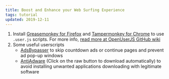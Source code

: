 ```yaml
---
title: Boost and Enhance your Web Surfing Experience
tags: tutorial
updated: 2019-12-11
---
```


1. Install [Greasemonkey for Firefox](https://addons.mozilla.org/en-US/firefox/addon/greasemonkey/) and [Tampermonkey for Chrome](https://chrome.google.com/webstore/detail/tampermonkey/dhdgffkkebhmkfjojejmpbldmpobfkfo) to use `.user.js` scripts. For more info, [read more at OpenUserJS GitHub wiki](https://github.com/OpenUserJs/OpenUserJS.org/wiki/Userscript-Beginners-HOWTO)
2. Some useful userscripts
   - [AdsBypasser](https://adsbypasser.github.io/) to skip countdown ads or continue pages and prevent ad pop-up windows
   - [AntiAdware](https://github.com/HandyUserscripts/AntiAdware/blob/master/AntiAdware.user.js) (Click on the raw button to download automatically) to avoid installing unwanted applications downloading with legitimate software
